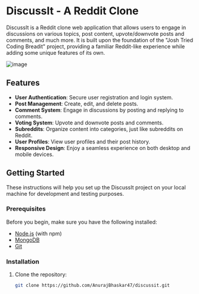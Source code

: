 # DiscussIt - A Reddit Clone

DiscussIt is a Reddit clone web application that allows users to engage in discussions on various topics, post content, upvote/downvote posts and comments, and much more. It is built upon the foundation of the "Josh Tried Coding Breadit" project, providing a familiar Reddit-like experience while adding some unique features of its own.

![image](https://github.com/AnurajBhaskar47/DiscussIt/assets/97795939/17875f62-3bee-45a4-b68c-f206cd6a2a43)


## Features

- **User Authentication**: Secure user registration and login system.
- **Post Management**: Create, edit, and delete posts.
- **Comment System**: Engage in discussions by posting and replying to comments.
- **Voting System**: Upvote and downvote posts and comments.
- **Subreddits**: Organize content into categories, just like subreddits on Reddit.
- **User Profiles**: View user profiles and their post history.
- **Responsive Design**: Enjoy a seamless experience on both desktop and mobile devices.

## Getting Started

These instructions will help you set up the DiscussIt project on your local machine for development and testing purposes.

### Prerequisites

Before you begin, make sure you have the following installed:

- [Node.js](https://nodejs.org/) (with npm)
- [MongoDB](https://www.mongodb.com/)
- [Git](https://git-scm.com/)

### Installation

1. Clone the repository:

   ```bash
   git clone https://github.com/AnurajBhaskar47/discussit.git
